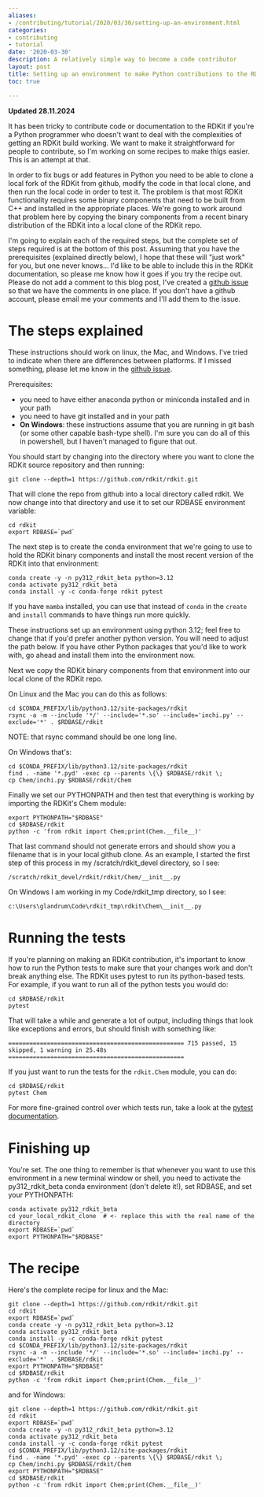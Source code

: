 ```yaml
---
aliases:
- /contributing/tutorial/2020/03/30/setting-up-an-environment.html
categories:
- contributing
- tutorial
date: '2020-03-30'
description: A relatively simple way to become a code contributor
layout: post
title: Setting up an environment to make Python contributions to the RDKit
toc: true

---
```


**Updated 28.11.2024**

It has been tricky to contribute code or documentation to the RDKit if you're a Python programmer who doesn't want to deal with the complexities of getting an RDKit build working. We want to make it straightforward for people to contribute, so I'm working on some recipes to make thigs easier. This is an attempt at that.

In order to fix bugs or add features in Python you need to be able to clone a local fork of the RDKit from github, modify the code in that local clone, and then run the local code in order to test it. The problem is that most RDKit functionality requires some binary components that need to be built from C++ and installed in the appropriate places. We're going to work around that problem here by copying the binary components from a recent binary distribution of the RDKit into a local clone of the RDKit repo.

I'm going to explain each of the required steps, but the complete set of steps required is at the bottom of this post. Assuming that you have the prerequisites (explained directly below), I hope that these will "just work" for you, but one never knows... I'd like to be able to include this in the RDKit documentation, so please me know how it goes if you try the recipe out. Please do not add a comment to this blog post, I've created a [github issue](https://github.com/rdkit/rdkit/issues/3052) so that we have the comments in one place. If you don't have a github account, please email me your comments and I'll add them to the issue.

# The steps explained

These instructions should work on linux, the Mac, and Windows. I've tried to indicate when there are differences between platforms. If I missed something, please let me know in the [github issue](https://github.com/rdkit/rdkit/issues/3052).

Prerequisites:

- you need to have either anaconda python or miniconda installed and in your path
- you need to have git installed and in your path
- **On Windows**: these instructions assume that you are running in git bash (or some other capable bash-type shell). I'm sure you can do all of this in powershell, but I haven't managed to figure that out.

You should start by changing into the directory where you want to clone the RDKit source repository and then running:

```
git clone --depth=1 https://github.com/rdkit/rdkit.git
```

That will clone the repo from github into a local directory called rdkit. We now change into that directory and use it to set our RDBASE environment variable:

```
cd rdkit
export RDBASE=`pwd`
```

The next step is to create the conda environment that we're going to use to hold the RDKit binary components and install the most recent version of the RDKit into that environment:

```
conda create -y -n py312_rdkit_beta python=3.12
conda activate py312_rdkit_beta
conda install -y -c conda-forge rdkit pytest
```

If you have `mamba` installed, you can use that instead of `conda` in the `create` and `install` commands to have things run more quickly.

These instructions set up an environment using python 3.12; feel free to change that if you'd prefer another python version. You will need to adjust the path below.
If you have other Python packages that you'd like to work with, go ahead and install them into the environment now.

Next we copy the RDKit binary components from that environment into our local clone of the RDKit repo.

On Linux and the Mac you can do this as follows:
```
cd $CONDA_PREFIX/lib/python3.12/site-packages/rdkit
rsync -a -m --include '*/' --include='*.so' --include='inchi.py' --exclude='*' . $RDBASE/rdkit
```
NOTE: that rsync command should be one long line.

On Windows that's:
```
cd $CONDA_PREFIX/lib/python3.12/site-packages/rdkit
find . -name '*.pyd' -exec cp --parents \{\} $RDBASE/rdkit \; 
cp Chem/inchi.py $RDBASE/rdkit/Chem
```

Finally we set our PYTHONPATH and then test that everything is working by importing the RDKit's Chem module:

```
export PYTHONPATH="$RDBASE"
cd $RDBASE/rdkit
python -c 'from rdkit import Chem;print(Chem.__file__)'
```

That last command should not generate errors and should show you a filename that is in your local github clone. As an example, I started the first step of this process in my /scratch/rdkit_devel directory, so I see:
```
/scratch/rdkit_devel/rdkit/rdkit/Chem/__init__.py
```

On Windows I am working in my Code/rdkit_tmp directory, so I see:
```
c:\Users\glandrum\Code\rdkit_tmp\rdkit\Chem\__init__.py
```

# Running the tests
If you're planning on making an RDKit contribution, it's important to know how to run the Python tests to make sure that your changes work and don't break anything else. The RDKit uses pytest to run its python-based tests. For example, if you want to run all of the python tests you would do:

```
cd $RDBASE/rdkit
pytest
```

That will take a while and generate a lot of output, including things that look like exceptions and errors, but should finish with something like:

```
================================================== 715 passed, 15 skipped, 1 warning in 25.48s ==================================================
```

If you just want to run the tests for the `rdkit.Chem` module, you can do:
```
cd $RDBASE/rdkit
pytest Chem
```
For more fine-grained control over which tests run, take a look at the [pytest documentation](https://docs.pytest.org/en/stable/how-to/usage.html).


# Finishing up
You're set. The one thing to remember is that whenever you want to use this environment in a new terminal window or shell, you need to activate the py312_rdkit_beta conda environment (don't delete it!), set RDBASE, and set your PYTHONPATH:

```
conda activate py312_rdkit_beta
cd your_local_rdkit_clone  # <- replace this with the real name of the directory
export RDBASE=`pwd`
export PYTHONPATH="$RDBASE"
```

# The recipe
Here's the complete recipe for linux and the Mac:
```
git clone --depth=1 https://github.com/rdkit/rdkit.git
cd rdkit
export RDBASE=`pwd`
conda create -y -n py312_rdkit_beta python=3.12
conda activate py312_rdkit_beta
conda install -y -c conda-forge rdkit pytest
cd $CONDA_PREFIX/lib/python3.12/site-packages/rdkit
rsync -a -m --include '*/' --include='*.so' --include='inchi.py' --exclude='*' . $RDBASE/rdkit
export PYTHONPATH="$RDBASE"
cd $RDBASE/rdkit
python -c 'from rdkit import Chem;print(Chem.__file__)'
```
and for Windows:
```
git clone --depth=1 https://github.com/rdkit/rdkit.git
cd rdkit
export RDBASE=`pwd`
conda create -y -n py312_rdkit_beta python=3.12
conda activate py312_rdkit_beta
conda install -y -c conda-forge rdkit pytest
cd $CONDA_PREFIX/lib/python3.12/site-packages/rdkit
find . -name '*.pyd' -exec cp --parents \{\} $RDBASE/rdkit \; 
cp Chem/inchi.py $RDBASE/rdkit/Chem 
export PYTHONPATH="$RDBASE"
cd $RDBASE/rdkit
python -c 'from rdkit import Chem;print(Chem.__file__)'
```
